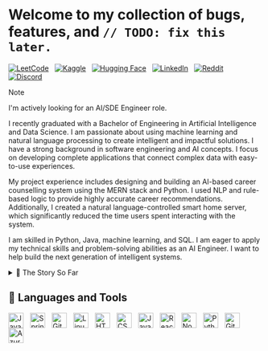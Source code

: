# Welcome to my collection of bugs, features, and `// TODO: fix this later.`
<p align="left">
  <a href="https://leetcode.com/u/aursalan/"><img alt="LeetCode" title="Check my LeetCode" src="https://img.shields.io/badge/-LeetCode-F89F1B?style=plastic&logo=leetcode&logoColor=white"/></a>
  &nbsp;
  <a href="https://www.kaggle.com/aursalan"><img alt="Kaggle" title="Explore my Kaggle" src="https://img.shields.io/badge/-Kaggle-20BEFF?style=plastic&logo=kaggle&logoColor=white"/></a>
  &nbsp;
  <a href="https://huggingface.co/aursalan"><img alt="Hugging Face" title="Check my Hugging Face models" src="https://img.shields.io/badge/-Hugging%20Face-FFD21E?style=plastic&logo=huggingface&logoColor=black"/></a>
  &nbsp;
  <a href="https://www.linkedin.com/in/aursalan"><img alt="LinkedIn" title="Connect on LinkedIn" src="https://img.shields.io/badge/-LinkedIn-0A66C2?style=plastic&logo=linkedin&logoColor=white"/></a>
  &nbsp;
  <a href="https://www.reddit.com/user/aursalan"><img alt="Reddit" title="Join me on Reddit" src="https://img.shields.io/badge/-Reddit-FF4500?style=plastic&logo=reddit&logoColor=white"/></a>
  &nbsp;
  <a href="#"><img alt="Discord" title="My Discord ID: aursalan" src="https://img.shields.io/badge/-Discord-5865F2?style=plastic&logo=discord&logoColor=white"/></a>
</p>

>[!NOTE]
>I'm actively looking for an AI/SDE Engineer role.

I recently graduated with a Bachelor of Engineering in Artificial Intelligence and Data Science. I am passionate about using machine learning and natural language processing to create intelligent and impactful solutions. I have a strong background in software engineering and AI concepts. I focus on developing complete applications that connect complex data with easy-to-use experiences.

My project experience includes designing and building an AI-based career counselling system using the MERN stack and Python. I used NLP and rule-based logic to provide highly accurate career recommendations. Additionally, I created a natural language-controlled smart home server, which significantly reduced the time users spent interacting with the system.

I am skilled in Python, Java, machine learning, and SQL. I am eager to apply my technical skills and problem-solving abilities as an AI Engineer. I want to help build the next generation of intelligent systems.


<details>
  <summary>📖 The Story So Far</summary>
  My journey into technology started with a strong foundation in software principles through a Diploma in Computer Engineering. I developed my skills in Java, Data Structures, and Object-Oriented Programming. This sparked my interest in creating strong applications and drove me to pursue a Bachelor's degree in Artificial Intelligence and Data Science.
This focus allowed me to explore machine learning, deep learning, and cloud computing in depth. To enhance my academic experience, I looked for hands-on opportunities through various internships. I began with web development and cloud infrastructure, which helped me understand the entire technology stack. My key experience was an AI internship at the Edunet Foundation, where I transitioned from theory to practice. There, I implemented ML models, worked with NLP techniques, and developed deep learning frameworks.
My passion for AI shines through in my projects. While I've built full-stack applications like "Room Loop" to improve my software engineering skills, my main focus has been on creating intelligent systems. I developed "mycareer.ai," an AI-driven career counselling platform that uses NLP for personalised recommendations. Additionally, I made "Puch home," which allows smart home control using natural language commands. These projects illustrate my main interest: building practical, complete AI solutions that address real-world challenges. I am now excited to apply my blend of software engineering skills and specialised AI knowledge in a challenging role as an AI Engineer.
</details>

## 🧰 Languages and Tools

<img align="left" alt="Java" width="30px" style="padding-right:10px;" src="https://cdn.jsdelivr.net/gh/devicons/devicon/icons/java/java-original.svg"/>
<img align="left" alt="Spring" width="30px" style="padding-right:10px;" src="https://cdn.jsdelivr.net/gh/devicons/devicon/icons/spring/spring-original.svg" />
<img align="left" alt="Git" width="30px" style="padding-right:10px;" src="https://cdn.jsdelivr.net/gh/devicons/devicon/icons/git/git-original.svg" />
<img align="left" alt="Linux" width="30px" style="padding-right:10px;" src="https://cdn.jsdelivr.net/gh/devicons/devicon/icons/linux/linux-original.svg" />
<img align="left" alt="HTML" width="30px" style="padding-right:10px;" src="https://cdn.jsdelivr.net/gh/devicons/devicon/icons/html5/html5-plain.svg" />
<img align="left" alt="CSS" width="30px" style="padding-right:10px;" src="https://cdn.jsdelivr.net/gh/devicons/devicon/icons/css3/css3-plain.svg" />
<img align="left" alt="JavaScript" width="30px" style="padding-right:10px;" src="https://cdn.jsdelivr.net/gh/devicons/devicon/icons/javascript/javascript-plain.svg" />
<img align="left" alt="React" width="30px" style="padding-right:10px;" src="https://cdn.jsdelivr.net/gh/devicons/devicon/icons/react/react-original.svg" />
<img align="left" alt="NodeJS" width="30px" style="padding-right:10px;" src="https://cdn.jsdelivr.net/gh/devicons/devicon/icons/nodejs/nodejs-original.svg" />
<img align="left" alt="Python" width="30px" style="padding-right:10px;" src="https://cdn.jsdelivr.net/gh/devicons/devicon/icons/python/python-plain.svg" />
<img align="left" alt="GitHub" width="30px" style="padding-right:10px;" src="https://cdn.jsdelivr.net/gh/devicons/devicon/icons/github/github-original.svg" />
<img align="left" alt="Azure" width="30px" style="padding-right:10px;" src="https://cdn.jsdelivr.net/gh/devicons/devicon/icons/azure/azure-original.svg" />

<br />

#
